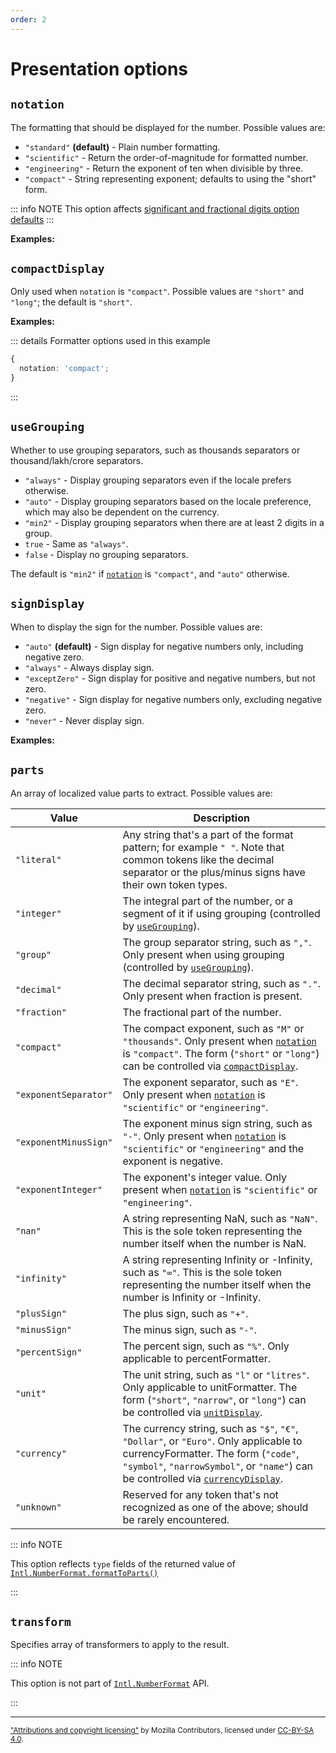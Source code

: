 ```yaml
---
order: 2
---
```


<script setup>
import DemoValueFormatterOptions from '../../DemoValueFormatterOptions.vue';
import { decimalFormatter } from '@localizer/all';

const digitInputs = () => [
  ['1.2', 1.2], 
  ['12.34', 12.34], 
  ['123.456', 123.456], 
  ['1234.5678', 1234.5678], 
  ['12345.67891', 12345.67891]
];

const groupingInputs = () => [
  ['1', 1], 
  ['10', 10], 
  ['100', 100], 
  ['1000', 1000], 
  ['10000', 10000],
  ['100000', 100000],
  ['1000000', 1000000],
];

const signInputs = () => [
  ['100000', 100000], 
  ['-100000', -100000], 
  ['0', 0], 
  ['0.0000001', 0.0000001], 
  ['-0.0000001', -0.0000001],
];

</script>

# Presentation options

## `notation`

The formatting that should be displayed for the number. Possible values are:

- `"standard"` **(default)** - Plain number formatting.
- `"scientific"` - Return the order-of-magnitude for formatted number.
- `"engineering"` - Return the exponent of ten when divisible by three.
- `"compact"` - String representing exponent; defaults to using the "short" form.

::: info NOTE
This option affects [significant and fractional digits option defaults](digit-options.md#significant-and-fraction-digits-default-values)
:::

**Examples:**

<DemoValueFormatterOptions option="notation" :values="['standard','scientific','engineering','compact']" :factory=decimalFormatter :inputs=digitInputs />

## `compactDisplay`

Only used when `notation` is `"compact"`. Possible values are `"short"` and `"long"`; the default is `"short"`.

**Examples:**

::: details Formatter options used in this example

```typescript
{
  notation: 'compact';
}
```

:::

<DemoValueFormatterOptions option="compactDisplay" :defaultOptions="{ notation: 'compact' }" :values="['short','long']" :factory=decimalFormatter :inputs=digitInputs />

## `useGrouping`

Whether to use grouping separators, such as thousands separators or thousand/lakh/crore separators.

- `"always"` - Display grouping separators even if the locale prefers otherwise.
- `"auto"` - Display grouping separators based on the locale preference, which may also be dependent on the currency.
- `"min2"` - Display grouping separators when there are at least 2 digits in a group.
- `true` - Same as `"always"`.
- `false` - Display no grouping separators.

The default is `"min2"` if [`notation`](#notation) is `"compact"`, and `"auto"` otherwise.

<DemoValueFormatterOptions option="useGrouping" :values="['always','auto', 'min2', true, false]" :factory=decimalFormatter :inputs=groupingInputs />

## `signDisplay`

When to display the sign for the number. Possible values are:

- `"auto"` **(default)** - Sign display for negative numbers only, including negative zero.
- `"always"` - Always display sign.
- `"exceptZero"` - Sign display for positive and negative numbers, but not zero.
- `"negative"` - Sign display for negative numbers only, excluding negative zero.
- `"never"` - Never display sign.

**Examples:**

<DemoValueFormatterOptions option="signDisplay" :values="['auto','always','exceptZero','negative','never']" :factory=decimalFormatter :inputs=signInputs />

## `parts`

An array of localized value parts to extract. Possible values are:

| Value                 | Description                                                                                                                                                                                                                                                       |
| --------------------- | ----------------------------------------------------------------------------------------------------------------------------------------------------------------------------------------------------------------------------------------------------------------- |
| `"literal"`           | Any string that's a part of the format pattern; for example `" "`. Note that common tokens like the decimal separator or the plus/minus signs have their own token types.                                                                                         |
| `"integer"`           | The integral part of the number, or a segment of it if using grouping (controlled by [`useGrouping`](#usegrouping)).                                                                                                                                              |
| `"group"`             | The group separator string, such as `","`. Only present when using grouping (controlled by [`useGrouping`](#usegrouping)).                                                                                                                                        |
| `"decimal"`           | The decimal separator string, such as `"."`. Only present when fraction is present.                                                                                                                                                                               |
| `"fraction"`          | The fractional part of the number.                                                                                                                                                                                                                                |
| `"compact"`           | The compact exponent, such as `"M"` or `"thousands"`. Only present when [`notation`](#notation) is `"compact"`. The form (`"short"` or `"long"`) can be controlled via [`compactDisplay`](#compactdisplay).                                                       |
| `"exponentSeparator"` | The exponent separator, such as `"E"`. Only present when [`notation`](#notation) is `"scientific"` or `"engineering"`.                                                                                                                                            |
| `"exponentMinusSign"` | The exponent minus sign string, such as `"-"`. Only present when [`notation`](#notation) is `"scientific"` or `"engineering"` and the exponent is negative.                                                                                                       |
| `"exponentInteger"`   | The exponent's integer value. Only present when [`notation`](#notation) is `"scientific"` or `"engineering"`.                                                                                                                                                     |
| `"nan"`               | A string representing NaN, such as `"NaN"`. This is the sole token representing the number itself when the number is NaN.                                                                                                                                         |
| `"infinity"`          | A string representing Infinity or -Infinity, such as `"∞"`. This is the sole token representing the number itself when the number is Infinity or -Infinity.                                                                                                       |
| `"plusSign"`          | The plus sign, such as `"+"`.                                                                                                                                                                                                                                     |
| `"minusSign"`         | The minus sign, such as `"-"`.                                                                                                                                                                                                                                    |
| `"percentSign"`       | The percent sign, such as `"%"`. Only applicable to percentFormatter.                                                                                                                                                                                             |
| `"unit"`              | The unit string, such as `"l"` or `"litres"`. Only applicable to unitFormatter. The form (`"short"`, `"narrow"`, or `"long"`) can be controlled via [`unitDisplay`](unit-and-currency-options.md#unitdisplay).                                                    |
| `"currency"`          | The currency string, such as `"$"`, `"€"`, `"Dollar"`, or `"Euro"`. Only applicable to currencyFormatter. The form (`"code"`, `"symbol"`, `"narrowSymbol"`, or `"name"`) can be controlled via [`currencyDisplay`](unit-and-currency-options.md#currencydisplay). |
| `"unknown"`           | Reserved for any token that's not recognized as one of the above; should be rarely encountered.                                                                                                                                                                   |

::: info NOTE

This option reflects `type` fields of the returned value of [`Intl.NumberFormat.formatToParts()`](https://developer.mozilla.org/en-US/docs/Web/JavaScript/Reference/Global_Objects/Intl/NumberFormat/formatToParts)

:::

## `transform`

Specifies array of transformers to apply to the result.

::: info NOTE

This option is not part of [`Intl.NumberFormat`](https://developer.mozilla.org/en-US/docs/Web/JavaScript/Reference/Global_Objects/Intl/NumberFormat/NumberFormat) API.

:::

---

<small>

["Attributions and copyright licensing"](https://developer.mozilla.org/en-US/docs/MDN/Writing_guidelines/Attrib_copyright_license) by Mozilla Contributors, licensed under [CC-BY-SA 4.0](https://creativecommons.org/licenses/by-sa/4.0/).

</small>
